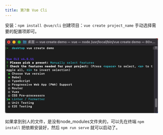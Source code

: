 ```yaml
---
title: 第7章 Vue Cli
---
```


安装：`npm install @vue/cli`
创建项目：`vue create project_name`
手动选择需要的配置项即可。

![](../assets/img/WX20210228-225007.png)

如果拿到别人的文件，是没有node_modules文件夹的，可以先在终端 `npm install` 把依赖安装好，然后 `npm run serve` 就可以启动了。